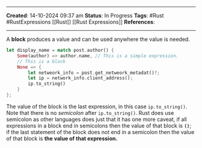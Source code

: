 _____
**Created**: 14-10-2024 09:37 am
**Status**: In Progress
**Tags**: #Rust #RustExpressions [[Rust]] [[Rust Expressions]] 
**References**: 
______
A **block** produces a value and can be used anywhere the value is needed.
```rust
let display_name = match post.author() {
	Some(author) => author.name, // This is a simple expression.
	// This is a block
	None => {
		let netweork_info = post.get_netweork_metadat()?;
		let ip = network_info.client_address();
		ip.to_string()
	}
};
```

The value of the block is the last expression, in this case `ip.to_string()`. Note that there is no *semicolon* after `ip.to_string()`.
Rust does use semicolon as other languages does just that it has one more caveat, if all expressions in a block end in semicolons then the value of that block is **`()`**; if the last statement of the block does not end in a semicolon then the value of that block is **the value of that expression.**

